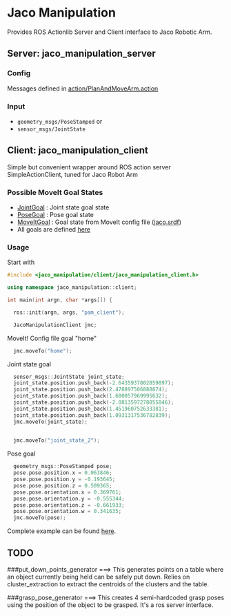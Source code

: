 # Jaco Manipulation

Provides ROS Actionlib Server and Client interface to Jaco Robotic Arm.

## Server: jaco\_manipulation_server
### Config
Messages defined in [action/PlanAndMoveArm.action](action/PlanAndMoveArm.action)

### Input
* `geometry_msgs/PoseStamped` or 
* `sensor_msgs/JointState`

## Client: jaco\_manipulation_client
Simple but convenient wrapper around ROS action server SimpleActionClient, tuned for Jaco Robot Arm

### Possible MoveIt Goal States
 * [JointGoal](include/jaco_manipulation/client/goals/joint_goal.h) : Joint state goal state
 * [PoseGoal](include/jaco_manipulation/client/goals/pose_goal.h) : Pose goal state
 * [MoveItGoal](include/jaco_manipulation/client/goals/move_it_goal.h) : Goal state from MoveIt config file ([jaco.srdf](https://github.com/ksatyaki/wpi_jaco/blob/develop/jaco_moveit_config/config/jaco.srdf)) 
 * All goals are defined [here](include/jaco_manipulation/client/goals)
 
### Usage
Start with

```cpp
#include <jaco_manipulation/client/jaco_manipulation_client.h>

using namespace jaco_manipulation::client;

int main(int argn, char *args[]) {

  ros::init(argn, args, "pam_client");

  JacoManipulationClient jmc;
```
MoveIt! Config file goal "home"

```go
  jmc.moveTo("home");
```

Joint state goal

```go
  sensor_msgs::JointState joint_state;
  joint_state.position.push_back(-2.6435937802859897);
  joint_state.position.push_back(2.478897506888874);
  joint_state.position.push_back(1.680057969995632);
  joint_state.position.push_back(-2.0813597278055846);
  joint_state.position.push_back(1.451960752633381);
  joint_state.position.push_back(1.0931317536782839);
  jmc.moveTo(joint_state);

  
  jmc.moveTo("joint_state_2");
```
Pose goal

```go
  geometry_msgs::PoseStamped pose;
  pose.pose.position.x = 0.063846;
  pose.pose.position.y = -0.193645;
  pose.pose.position.z = 0.509365;
  pose.pose.orientation.x = 0.369761;
  pose.pose.orientation.y = -0.555344;
  pose.pose.orientation.z = -0.661933;
  pose.pose.orientation.w = 0.341635;
  jmc.moveTo(pose);
```
Complete example can be found [here](test/jaco_manipulation_client_test.cpp).


## TODO
###put_down\_points_generator
===> This generates points on a table where
an object currently being held can be safely put down. Relies on
cluster_extraction to extract the centroids of the clusters and the
table. 

###grasp\_pose_generator
===> This creates 4 semi-hardcoded grasp poses
using the position of the object to be grasped. It's a ros server
interface. 
